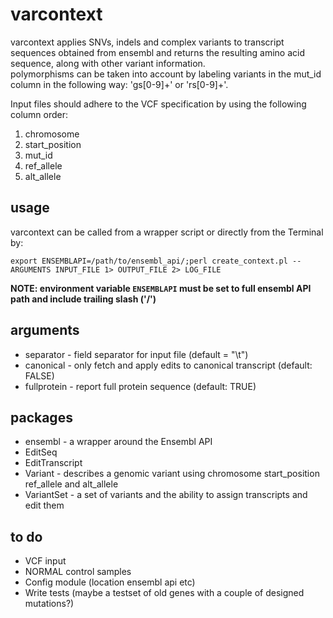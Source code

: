 # varcontext

varcontext applies SNVs, indels and complex variants to transcript sequences obtained from ensembl and returns the resulting amino acid sequence, along with other variant information.  
polymorphisms can be taken into account by labeling variants in the mut_id column in the following way: 'gs[0-9]+' or 'rs[0-9]+'.

Input files should adhere to the VCF specification by using the following column order:

1. chromosome
2. start_position
3. mut_id
4. ref_allele
5. alt_allele

## usage

varcontext can be called from a wrapper script or directly from the Terminal by:

`export ENSEMBLAPI=/path/to/ensembl_api/;perl create_context.pl --ARGUMENTS INPUT_FILE 1> OUTPUT_FILE 2> LOG_FILE`

**NOTE: environment variable `ENSEMBLAPI` must be set to full ensembl API path and include trailing slash ('/')**

## arguments

- separator - field separator for input file (default = "\t")
- canonical - only fetch and apply edits to canonical transcript (default: FALSE)
- fullprotein - report full protein sequence (default: TRUE)

## packages

- ensembl - a wrapper around the Ensembl API
- EditSeq
- EditTranscript
- Variant - describes a genomic variant using chromosome start_position ref_allele and alt_allele
- VariantSet - a set of variants and the ability to assign transcripts and edit them

## to do

- VCF input 
- NORMAL control samples 
- Config module (location ensembl api etc) 
- Write tests (maybe a testset of old genes with a couple of designed mutations?)



